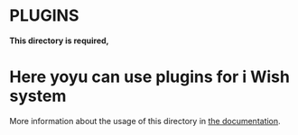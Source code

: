 # PLUGINS

**This directory is  required,**

# Here yoyu can use plugins for i Wish system 
More information about the usage of this directory in [the documentation](https://nuxtjs.org/guide/plugins).
